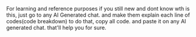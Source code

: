 For learning and reference purposes
if you still new and dont know wth is this, just go to any AI Generated chat.
and make them explain each line of codes(code breakdown)
to do that, copy all code. and paste it on any AI generated chat.
that'll help you for sure.
